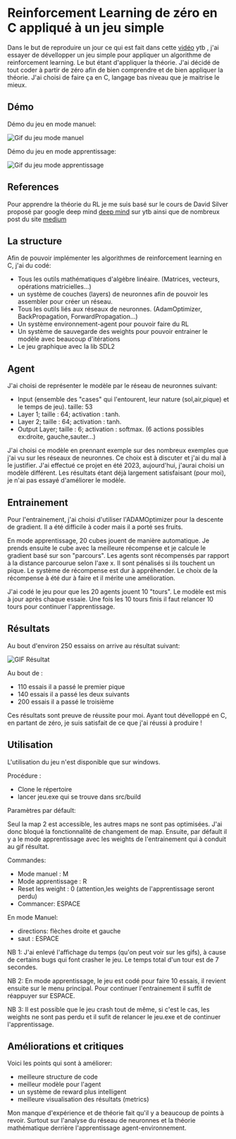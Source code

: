 
# Reinforcement Learning de zéro en C appliqué à un jeu simple 

Dans le but de reproduire un jour ce qui est fait dans cette [vidéo](https://youtu.be/v3UBlEJDXR0?si=ilZV-3HeMnOmdmZ-) ytb ,
j'ai essayer de dévellopper un jeu simple pour appliquer un algorithme de reinforcement learning. Le but étant d'appliquer la théorie. J'ai décidé de tout coder à partir de zéro afin de bien comprendre et de bien appliquer la théorie. J'ai choisi de faire ça en C, langage bas niveau que je maitrise le mieux.




## Démo

Démo du jeu en mode manuel:

![Gif du  jeu mode manuel](src/images/gif/mode_manu.gif)

Démo du jeu en mode apprentissage:

![Gif du  jeu mode apprentissage](src/images/gif/mode_apprentissage.gif)



## References
Pour apprendre la théorie du RL je me suis basé sur le cours de David Silver proposé par google deep mind [deep mind](https://youtube.com/playlist?list=PLqYmG7hTraZDM-OYHWgPebj2MfCFzFObQ&si=nTdWduHzlCDsnJc5) sur ytb ainsi que de nombreux post du site [medium](https://medium.com/)


## La structure
Afin de pouvoir implémenter les algorithmes de reinforcement learning en C, j'ai du codé:
- Tous les outils mathématiques d'algèbre linéaire. (Matrices, vecteurs, opérations matricielles...)
- un système de couches (layers) de neuronnes afin de pouvoir les assembler pour créer un réseau.
- Tous les outils liés aux réseaux de neuronnes. (AdamOptimizer, BackPropagation, ForwardPropagation...)
- Un système environnement-agent pour pouvoir faire du RL
- Un système de sauvegarde des weights pour pouvoir entrainer le modèle avec beaucoup d'itérations
- Le jeu graphique avec la lib SDL2






## Agent

J'ai choisi de représenter le modèle par le réseau de neuronnes suivant:
- Input (ensemble des "cases" qui l'entourent, leur nature (sol,air,pique) et le temps de jeu). taille: 53
- Layer 1; taille : 64; activation : tanh.
- Layer 2; taille : 64; activation : tanh.
- Output Layer; taille : 6; activation : softmax. (6 actions possibles ex:droite, gauche,sauter...)

J'ai choisi ce modèle en prennant exemple sur des nombreux exemples que j'ai vu sur les réseaux de neuronnes. Ce choix est à discuter et j'ai du mal à le justifier. J'ai effectué ce projet en été 2023, aujourd'hui, j'aurai choisi un modèle différent. Les résultats étant déjà largement satisfaisant (pour moi), je n'ai pas essayé d'améliorer le modèle.



## Entrainement

Pour l'entrainement, j'ai choisi d'utiliser l'ADAMOptimizer pour la descente de gradient. Il a été difficile à coder mais il a porté ses fruits.

En mode apprentissage, 20 cubes jouent de manière automatique. Je prends ensuite le cube avec la meilleure récompense et je calcule le gradient basé sur son "parcours". 
Les agents sont récompensés par rapport à la distance parcourue selon l'axe x. Il sont pénalisés si ils touchent un pique. Le système de récompense est dur à appréhender. Le choix de la récompense à été dur à faire et il mérite une amélioration.

J'ai codé le jeu pour que les 20 agents jouent 10 "tours". Le modèle est mis à jour après chaque essaie. Une fois les 10 tours finis il faut relancer 10 tours pour continuer l'apprentissage.


## Résultats

Au bout d'environ 250 essaiss on arrive au résultat suivant:

![GIF Résultat](src/images/gif/resultat.gif)

Au bout de :
- 110 essais il a passé le premier pique
- 140 essais il a passé les deux suivants
- 200 essais il a passé le troisième

Ces résultats sont preuve de réussite pour moi. Ayant tout dévelloppé en C, en partant de zéro, je suis satisfait de ce que j'ai réussi à produire !




## Utilisation

L'utilisation du jeu n'est disponible que sur windows.

Procédure :
- Clone le répertoire
- lancer jeu.exe qui se trouve dans src/build

Paramètres par défault:

Seul la map 2 est accessible, les autres maps ne sont pas optimisées. J'ai donc bloqué la fonctionnalité de changement de map. Ensuite, par défault il y a le mode apprentissage avec les weights de l'entrainement qui à conduit au gif résultat. 

Commandes:
- Mode manuel : M
- Mode apprentissage : R
- Reset les weight : 0 (attention,les weights de l'apprentissage seront perdu)
- Commancer: ESPACE

En mode Manuel:
- directions: flèches droite et gauche
- saut : ESPACE


NB 1: J'ai enlevé l'affichage du temps (qu'on peut voir sur les gifs), à cause de certains bugs qui font crasher le jeu. Le temps total d'un tour est de 7 secondes.

NB 2: En mode apprentissage, le jeu est codé pour faire 10 essais, il revient ensuite sur le menu principal. Pour continuer l'entrainement il suffit de réappuyer sur ESPACE. 

NB 3: Il est possible que le jeu crash tout de même, si c'est le cas, les weights ne sont pas perdu et il sufit de relancer le jeu.exe et de continuer l'apprentissage.

## Améliorations et critiques

Voici les points qui sont à améliorer:
- meilleure structure de code
- meilleur modèle pour l'agent
- un système de reward plus intelligent
- meilleure visualisation des résultats (metrics)

Mon manque d'expérience et de théorie fait qu'il y a beaucoup de points à revoir. Surtout sur l'analyse du réseau de neuronnes et la théorie mathématique derrière l'apprentissage agent-environnement.

